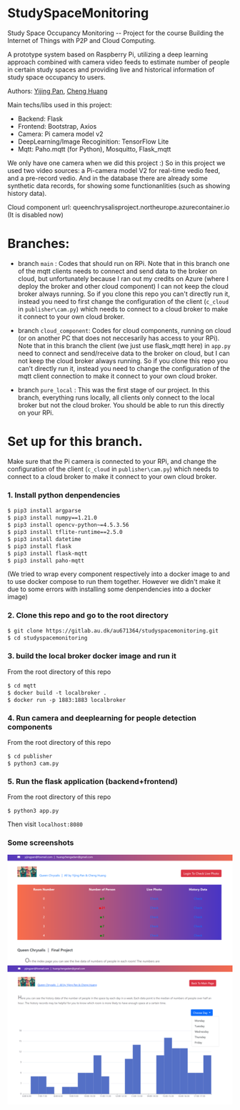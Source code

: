 # StudySpaceMonitoring

Study Space Occupancy Monitoring -- Project for the course Building the Internet of Things with P2P and Cloud Computing.

A prototype system based on Raspberry Pi, utilizing a deep learning approach combined with camera video feeds to estimate number of people in certain study spaces and providing live and historical information of study space occupancy to users.

Authors: [Yijing Pan](https://github.com/panyijing1997), [Cheng Huang](https://github.com/kouteisang)

Main techs/libs used in this project:
- Backend: Flask
- Frontend: Bootstrap, Axios
- Camera: Pi camera model v2
- DeepLearning/Image Recoginition: TensorFlow Lite
- Mqtt: Paho.mqtt (for Python), Mosquitto, Flask_mqtt

We only have one camera when we did this project :) So in this project we used two video sources: a Pi-camera model V2 for real-time vedio feed, and a pre-record vedio. And in the database there are already some synthetic data records, for showing some functionanlities (such as showing history data).


Cloud component url: queenchrysalisproject.northeurope.azurecontainer.io (It is disabled now)

# Branches:

- branch `main` : Codes that should run on RPi. Note that in this branch one of the mqtt clients needs to connect and send data to the broker on cloud, but unfortunately because I ran out my credits on Azure (where I deploy the broker and other cloud component) I can not keep the cloud broker always running. So if you clone this repo you can't directly run it, instead you need to first change the configuration of the client (`c_cloud` in `publisher\cam.py`) which needs to connect to a cloud broker to make it connect to your own cloud broker.

- branch `cloud_component`: Codes for cloud components, running on cloud (or on another PC that does not neccesarily has access to your RPi). Note that in this branch the client (we just use flask_mqtt here) in `app.py` need to connect and send/receive data to the broker on cloud, but I can not keep the cloud broker always running. So if you clone this repo you can't directly run it, instead you need to change the configuration of the mqtt client connection to make it connect to your own cloud broker.


- branch `pure_local` : This was the first stage of our project. In this branch, everything runs locally, all clients only connect to the local broker but not the cloud broker. You should be able to run this directly on your RPi.



# Set up for this branch.

Make sure that the Pi camera is connected to your RPi, and change the configuration of the client (`c_cloud` in `publisher\cam.py`) which needs to connect to a cloud broker to make it connect to your own cloud broker.

### 1. Install python denpendencies

```shell
$ pip3 install argparse
$ pip3 install numpy==1.21.0
$ pip3 install opencv-python~=4.5.3.56
$ pip3 install tflite-runtime==2.5.0
$ pip3 install datetime
$ pip3 install flask
$ pip3 install flask-mqtt
$ pip3 install paho-mqtt
```

(We tried to wrap every component respectively into a docker image to and to use docker compose to run them together. However we didn't make it due to some errors with installing  some denpendencies into a docker image)

### 2. Clone this repo and go to the root directory

```shell
$ git clone https://gitlab.au.dk/au671364/studyspacemonitoring.git
$ cd studyspacemonitoring
```

### 3. build the local broker docker image and run it

From the root directory of this repo

```shell
$ cd mqtt 
$ docker build -t localbroker .
$ docker run -p 1883:1883 localbroker
```

### 4. Run camera and deeplearning for people detection components

From the root directory of this repo

```shell
$ cd publisher
$ python3 cam.py
```

### 5. Run the flask application (backend+frontend)

From the root directory of this repo

```shell
$ python3 app.py
```


Then visit `localhost:8080`

### Some screenshots

![](./images/1.png)
![](./images/2.png)
